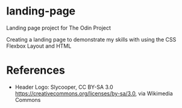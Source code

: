 # landing-page
Landing page project for The Odin Project

Creating a landing page to demonstrate my skills with using the CSS Flexbox Layout and HTML

# References
* Header Logo: Slycooper, CC BY-SA 3.0 <https://creativecommons.org/licenses/by-sa/3.0>, via Wikimedia Commons
